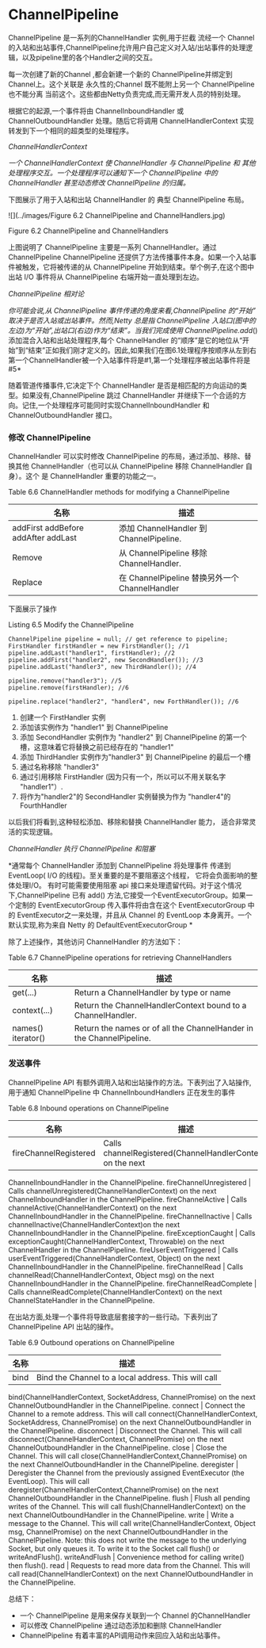 ChannelPipeline
====

ChannelPipeline 是一系列的ChannelHandler 实例,用于拦截 流经一个 Channel 的入站和出站事件,ChannelPipeline允许用户自己定义对入站/出站事件的处理逻辑，以及pipeline里的各个Handler之间的交互。

每一次创建了新的Channel ,都会新建一个新的 ChannelPipeline并绑定到Channel上。这个关联是
永久性的;Channel 既不能附上另一个 ChannelPipeline 也不能分离
当前这个。这些都由Netty负责完成,而无需开发人员的特别处理。

根据它的起源,一个事件将由 ChannelInboundHandler 或
ChannelOutboundHandler 处理。随后它将调用 ChannelHandlerContext 实现转发到下一个相同的超类型的处理程序。

*ChannelHandlerContext*

*一个 ChannelHandlerContext 使 ChannelHandler 与 ChannelPipeline 和
其他处理程序交互。一个处理程序可以通知下一个 ChannelPipeline 中的 ChannelHandler 甚至动态修改 ChannelPipeline 的归属。*

下图展示了用于入站和出站 ChannelHandler 的 典型 ChannelPipeline 布局。


![](../images/Figure 6.2 ChannelPipeline and ChannelHandlers.jpg)

Figure 6.2 ChannelPipeline and ChannelHandlers

上图说明了 ChannelPipeline 主要是一系列 ChannelHandler。通过ChannelPipeline ChannelPipeline 还提供了方法传播事件本身。如果一个入站事件被触发，它将被传递的从 ChannelPipeline 开始到结束。举个例子,在这个图中出站 I/O 事件将从 ChannelPipeline 右端开始一直处理到左边。

*ChannelPipeline 相对论*

*你可能会说,从 ChannelPipeline 事件传递的角度来看,ChannelPipeline 的“开始” 取决于是否入站或出站事件。然而,Netty 总是指 ChannelPipeline 入站口(图中的左边)为“开始”,出站口(右边)作为“结束”。当我们完成使用 ChannelPipeline.add*() 添加混合入站和出站处理程序,每个 ChannelHandler 的“顺序”是它的地位从“开始”到“结束”正如我们刚才定义的。因此,如果我们在图6.1处理程序按顺序从左到右第一个ChannelHandler被一个入站事件将是#1,第一个处理程序被出站事件将是#5*

随着管道传播事件,它决定下个 ChannelHandler 是否是相匹配的方向运动的类型。如果没有,ChannelPipeline 跳过 ChannelHandler 并继续下一个合适的方向。记住,一个处理程序可能同时实现ChannelInboundHandler 和 ChannelOutboundHandler 接口。

### 修改 ChannelPipeline 

ChannelHandler 可以实时修改 ChannelPipeline 的布局，通过添加、移除、替换其他 ChannelHandler（也可以从 ChannelPipeline 移除 ChannelHandler 自身）。这个 是 ChannelHandler 重要的功能之一。

Table 6.6 ChannelHandler methods for modifying a ChannelPipeline

名称 | 描述
------ | ----
addFirst addBefore addAfter addLast | 添加 ChannelHandler 到 ChannelPipeline.
Remove | 从 ChannelPipeline 移除 ChannelHandler.
Replace | 在 ChannelPipeline 替换另外一个 ChannelHandler

下面展示了操作

Listing 6.5 Modify the ChannelPipeline

	ChannelPipeline pipeline = null; // get reference to pipeline;
	FirstHandler firstHandler = new FirstHandler(); //1
	pipeline.addLast("handler1", firstHandler); //2
	pipeline.addFirst("handler2", new SecondHandler()); //3
	pipeline.addLast("handler3", new ThirdHandler()); //4
	
	pipeline.remove("handler3"); //5
	pipeline.remove(firstHandler); //6 
	
	pipeline.replace("handler2", "handler4", new ForthHandler()); //6

1. 创建一个 FirstHandler 实例
2. 添加该实例作为 "handler1" 到 ChannelPipeline 
3. 添加 SecondHandler 实例作为 "handler2" 到 ChannelPipeline 的第一个槽，这意味着它将替换之前已经存在的 "handler1"
4. 添加 ThirdHandler 实例作为"handler3" 到 ChannelPipeline 的最后一个槽
5. 通过名称移除 "handler3"
6. 通过引用移除 FirstHandler (因为只有一个，所以可以不用关联名字 "handler1"）.
7. 将作为"handler2"的 SecondHandler 实例替换为作为 "handler4"的  FourthHandler

以后我们将看到,这种轻松添加、移除和替换 ChannelHandler 能力，
适合非常灵活的实现逻辑。

*ChannelHandler 执行 ChannelPipeline 和阻塞*

*通常每个 ChannelHandler 添加到 ChannelPipeline 将处理事件
传递到 EventLoop( I/O 的线程)。至关重要的是不要阻塞这个线程，
它将会负面影响的整体处理I/O。
有时可能需要使用阻塞 api 接口来处理遗留代码。对于这个情况下,ChannelPipeline 已有 add() 方法,它接受一个EventExecutorGroup。如果一个定制的
EventExecutorGroup 传入事件将由含在这个 EventExecutorGroup 中的 EventExecutor之一来处理，并且从 Channel 的 EventLoop
本身离开。一个默认实现,称为来自 Netty  的 DefaultEventExecutorGroup *

除了上述操作，其他访问 ChannelHandler 的方法如下：

Table 6.7 ChannelPipeline operations for retrieving ChannelHandlers

名称 | 描述
------ | ----
get(...) | Return a ChannelHandler by type or name
context(...) | Return the ChannelHandlerContext bound to a ChannelHandler.
names() iterator() | Return the names or of all the ChannelHander in the ChannelPipeline.


### 发送事件

ChannelPipeline API 有额外调用入站和出站操作的方法。下表列出了入站操作,用于通知 ChannelPipeline 中  ChannelInboundHandlers 正在发生的事件

Table 6.8 Inbound operations on ChannelPipeline

名称 | 描述
-----|---
fireChannelRegistered | Calls channelRegistered(ChannelHandlerContext) on the next
ChannelInboundHandler in the ChannelPipeline.
fireChannelUnregistered | Calls channelUnregistered(ChannelHandlerContext) on the next
ChannelInboundHandler in the ChannelPipeline.
fireChannelActive | Calls channelActive(ChannelHandlerContext) on the next
ChannelInboundHandler in the ChannelPipeline.
fireChannelInactive | Calls channelInactive(ChannelHandlerContext)on the next
ChannelInboundHandler in the ChannelPipeline.
fireExceptionCaught | Calls exceptionCaught(ChannelHandlerContext, Throwable) on the
next ChannelHandler in the ChannelPipeline.
fireUserEventTriggered | Calls userEventTriggered(ChannelHandlerContext, Object) on the
next ChannelInboundHandler in the ChannelPipeline.
fireChannelRead | Calls channelRead(ChannelHandlerContext, Object msg) on the next
ChannelInboundHandler in the ChannelPipeline.
fireChannelReadComplete | Calls channelReadComplete(ChannelHandlerContext) on the next
ChannelStateHandler in the ChannelPipeline.

在出站方面,处理一个事件将导致底层套接字的一些行动。下表列出了ChannelPipeline API 出站的操作。

Table 6.9 Outbound operations on ChannelPipeline

名称 | 描述
-----|---
bind | Bind the Channel to a local address. This will call
bind(ChannelHandlerContext, SocketAddress, ChannelPromise) on the next ChannelOutboundHandler in the ChannelPipeline.
connect | Connect the Channel to a remote address. This will call connect(ChannelHandlerContext, SocketAddress,
ChannelPromise) on the next ChannelOutboundHandler in the
ChannelPipeline.
disconnect | Disconnect the Channel. This will call
disconnect(ChannelHandlerContext, ChannelPromise) on the next ChannelOutboundHandler in the ChannelPipeline.
close | Close the Channel. This will call close(ChannelHandlerContext,ChannelPromise) on the next ChannelOutboundHandler in the ChannelPipeline.
deregister | Deregister the Channel from the previously assigned EventExecutor (the EventLoop). This will call deregister(ChannelHandlerContext,ChannelPromise) on the next ChannelOutboundHandler in the ChannelPipeline.
flush | Flush all pending writes of the Channel. This will call flush(ChannelHandlerContext) on the next ChannelOutboundHandler in the ChannelPipeline.
write | Write a message to the Channel. This will call
write(ChannelHandlerContext, Object msg, ChannelPromise) on the next ChannelOutboundHandler in the ChannelPipeline.
Note: this does not write the message to the underlying Socket, but only queues it. To write it to the Socket call flush() or writeAndFlush().
writeAndFlush | Convenience method for calling write() then flush().
read | Requests to read more data from the Channel. This will call read(ChannelHandlerContext) on the next ChannelOutboundHandler in the ChannelPipeline.


总结下：
* 一个 ChannelPipeline 是用来保存关联到一个 Channel 的ChannelHandler 
* 可以修改 ChannelPipeline 通过动态添加和删除 ChannelHandler
* ChannelPipeline 有着丰富的API调用动作来回应入站和出站事件。
